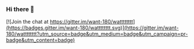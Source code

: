 ### Hi there 👋

[![Join the chat at https://gitter.im/want-180/watttttttt](https://badges.gitter.im/want-180/watttttttt.svg)](https://gitter.im/want-180/watttttttt?utm_source=badge&utm_medium=badge&utm_campaign=pr-badge&utm_content=badge)

<!--
**want180/want180** is a ✨ _special_ ✨ repository because its `README.md` (this file) appears on your GitHub profile.

Here are some ideas to get you started:

- 🔭 I’m currently working on ...
- 🌱 I’m currently learning ...
- 👯 I’m looking to collaborate on ...
- 🤔 I’m looking for help with ...
- 💬 Ask me about ...
- 📫 How to reach me: ...
- 😄 Pronouns: ...
- ⚡ Fun fact: ...
-->
